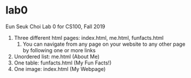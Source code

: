 # lab0
Eun Seuk Choi
Lab 0 for CS100, Fall 2019

1. Three different html pages: index.html, me.html, funfacts.html
    1) You can navigate from any page on your website to any other page by following one or more links
2. Unordered list: me.html (About Me)
3. One table: funfacts.html (My Fun Facts!)
4. One image: index.html (My Webpage)
